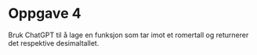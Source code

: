 # Oppgave 4

Bruk ChatGPT til å lage en funksjon som tar imot et romertall
og returnerer det respektive desimaltallet.
